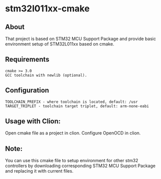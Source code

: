 # stm32l011xx-cmake

## About

That project is based on STM32 MCU Support Package and provide basic environment setup of STM32L011xx based on cmake.

## Requirements
    cmake >= 3.0
    GCC toolchain with newlib (optional).

## Configuration

    TOOLCHAIN_PREFIX - where toolchain is located, default: /usr
    TARGET_TRIPLET - toolchain target triplet, default: arm-none-eabi

## Usage with Clion:

Open cmake file as a project in clion.
Configure OpenOCD in clion.

## Note:
You can use this cmake file to setup environment for other stm32 controllers by downloading corresponding STM32 MCU Support Package and replacing it with current files.
